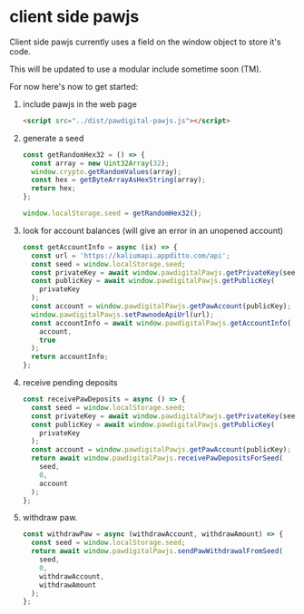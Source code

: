 # client side pawjs

Client side pawjs currently uses a field on the window object to store it's code.

This will be updated to use a modular include sometime soon (TM).

For now here's now to get started:

1.  include pawjs in the web page

    ```html
    <script src="../dist/pawdigital-pawjs.js"></script>
    ```

2.  generate a seed

    ```js
    const getRandomHex32 = () => {
      const array = new Uint32Array(32);
      window.crypto.getRandomValues(array);
      const hex = getByteArrayAsHexString(array);
      return hex;
    };

    window.localStorage.seed = getRandomHex32();
    ```

3.  look for account balances (will give an error in an unopened account)

    ```js
    const getAccountInfo = async (ix) => {
      const url = 'https://kaliumapi.appditto.com/api';
      const seed = window.localStorage.seed;
      const privateKey = await window.pawdigitalPawjs.getPrivateKey(seed, 0);
      const publicKey = await window.pawdigitalPawjs.getPublicKey(
        privateKey
      );
      const account = window.pawdigitalPawjs.getPawAccount(publicKey);
      window.pawdigitalPawjs.setPawnodeApiUrl(url);
      const accountInfo = await window.pawdigitalPawjs.getAccountInfo(
        account,
        true
      );
      return accountInfo;
    };
    ```

4.  receive pending deposits

    ```js
    const receivePawDeposits = async () => {
      const seed = window.localStorage.seed;
      const privateKey = await window.pawdigitalPawjs.getPrivateKey(seed, 0);
      const publicKey = await window.pawdigitalPawjs.getPublicKey(
        privateKey
      );
      const account = window.pawdigitalPawjs.getPawAccount(publicKey);
      return await window.pawdigitalPawjs.receivePawDepositsForSeed(
        seed,
        0,
        account
      );
    };
    ```

5.  withdraw paw.

    ```js
    const withdrawPaw = async (withdrawAccount, withdrawAmount) => {
      const seed = window.localStorage.seed;
      return await window.pawdigitalPawjs.sendPawWithdrawalFromSeed(
        seed,
        0,
        withdrawAccount,
        withdrawAmount
      );
    };
    ```
